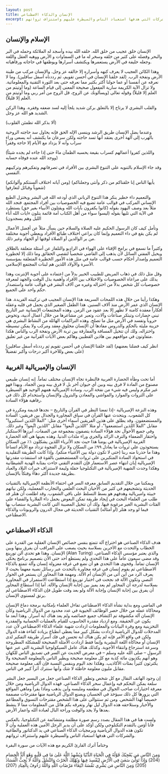 ```yaml
---
layout: post
title: الإنسان والذكاء الاصطناعي
excerpt: لست هنا في هذا المقال بصدد رسم صورة مظلمة ومتشائمة عن التكنلوجيا، بالعكس فأنا أؤمن بالتقدم التكنلوجي ولكن أؤكد على أن يدير الرجل الأمين هذه العملية وأن لا تكون هذه الدوال الرياضية وبرمجيات الذكاء الصناعي في يد الدكتاتور والطاغية والشركات التي هدفها استعباد الناس والسيطرة عليهم واستنزاف ثرواتهم. 
---
```

## الإسلام والإنسان

الإنسان خلق عجيب من خلق الله. خلقه الله بيده وأسجد له الملائكة وحمله في البر والبحر وفضله على كثير من خلقه وسخر له ما في السماوات و الأرض ووهبه العقل واللغة وجعله خليفة في الأرض يستعمرها ويكتشف أسرارها ويوظفها في حاجاته ورفاهياته. 

وهذا الكائن العجيب لا يعرف كنهه وأسراره إلا خالقه عز وجل. والإنسان مركب من طينة الأرض ونفخة الرب. (لقد خلقنا الإنسان في أحسن تقويم، ثم رددناه أسفل سافلين). وما لا نعرفه عن أنفسنا أو عما حولنا أكثر بكثير مما نعرفه حتى بعد الثورة التقنية والمعلوماتية. ولا تزال الآية الكريمة سارية المفعول صحيحة المعنى إلى قيام الساعة (وما أوتيتم من العلم إلا قليلاً) وقوله تعالى (ويسألونك عن الروح، قل الروح من أمر ربي وما أوتيتم من العلم إلا قليلاً).

والقلب البشري لا يرتاح إلا بالتعلق بركن شديد يلجأ إليه لسد ضعفه وفقره. وهذا الركن الشديد هو الله عز وجل.

(ألا بذكر الله تطمئن القلوب)

وعندما يضل الإنسان طريق الرشد وينسى الإله الحق فإنه يحاول سد حاجته الروحية بالهرب إلى آلهة أخرى يعتقد أنها تسد حاجته ولكن سرعان ما يكتشف أنه يسعى وراء سراب وأنه لا يزداد مع الأيام إلا حاجة وفقراً

(واللذين كفروا أعمالهم كسراب بقيعة يحسبه الظمآن ماءً حتى إذا جاءه لم يجده 
شيئاً ووجد الله عنده فوفاه حسابه)

وقد جاء الإسلام بالتنويه على التنوع البشري بين الأفراد في تصرفاتهم وتفكيرهم وتركيبهم النفسي. 

(ومن آياته اختلاف ألسنتكم وألوانكم)
(يأيها الناس إنا خلقناكم من ذكر وأنثى وجعلناكم شعوباً وقبائل لتعارفوا)

والتعميم داء خطير ينكر هذا التنوع الرباني الذي أودعه الله في البشر ويختزل الطبع الإنساني المركب في قوالب عامة تضيع فيه الخصوصيات بين أفراد المجتمع. فنجد الله مثلاً بعد وصف اليهود بقوله (كانوا يكفرون بآيات الله ويقتلون الأنبياء بغير حق) يستطرد في الآية التي تليها بقوله (ليسوا سواء من أهل الكتاب أمة قائمة يتلون ءايات الله أناء الليل وهم يسجدون)

وتأمل كيف كان الرسول الحكيم عليه الصلاة والسلام حين يسأل مثلاً عن أفضل الأعمال لم يكن يقع في داء التعميم وإنما كان يراعي اختلاف طبائع الأفراد ويعطي أجوبة مختلفة من بر الوالدين أو الصلاة لوقتها أو الجهاد وغير ذلك. 

وكثيراً ما نسمع في برامج الإفتاء على الهواء في الراديو والتلفاز عن أسئلة متعلقة بالطلاق ويحيل المفتي السائل لأن يذهب إلى القاضي شخصياً لتقصي الحقائق وما ذلك إلا لخطورة التعميم وإصدار أحكام حسب قوالب عامة في مثل هذه الأمور الخطيرة المتعلقة بمؤسسة الأسرة والأولاد اللذين هم لبنات المجتمع الإسلامي. 

وقل مثل ذلك في ذهاب المريض للطبيب الخبير بدلاً من اعتماده على أجوبة الإنترنت وهذا يدلك على مراعاة الخصوصيات والاختلاف بين الأفراد وأهمية بذل الوقت والجهد لمعرفة خصوصيات كل شخص بدلاً من اختزاله وغيره من آلاف البشر في قوالب عامة واستصدار حكم واحد على الجميع. 

وهكذا رأينا من خلال هذه اللمحات السريعة هذا الإنسان العجيب في تركيبته الفريدة. هذا الإنسان الذي عمر الأرض منذ آلاف السنين. هذا الطفل الصغير الذي يحمل في قلبه وعقله أفكاراً معقدة كامنة لا تظهر إلا بعد عقود من الزمن. وهذه المجتمعات الإنسانية عبر التاريخ تبني حضارات وتبتكر صناعات وآلات، وتعبر عن مشاعرها من خلال أعمال أدبية، وتخوض حروباً وتفسد في الأرض مثل ما تصلح. وهذه التراكمات الهائلة من النشاط البشري هي خزينة مليئة بالحكم والدروس مفادها أن الإنسان مخلوق معقد ومركب ولا يمكن تبسيطه واختزاله، ولك أن تتخيل المسافة والمفارقة بين تربة الأرض ونفخة الرب والناس هكذا متفاوتون في مواقعهم بين هاذين القطبين وهاكم بعض الآيات القرآنية من غير تعليق.

(لقد خلقنا الإنسان في أحسن تقويم ثم رددناه أسفل سافلين)
(انظر كيف فضلنا بعضهم على بعض وللآخرة أكبر درجات وأكبر تفضيلاً)

## الإنسان والإمبريالية الغربية

أما تحت وطأة الحضارة الغربية فالنظرة تجاه الإنسان مختلف تماماً. إنه إنسان طبيعي مصنوع من المادة لا فرق بينه وبين أي حيوان آخر بل لا فرق بينه وبين الجماد. وبهذا فهو غير مكرم وليس فيه شيء من نفخة الرب. وسادة الإمبريالية همهم الوحيد هو السيطرة على الثروات والموارد والمواشي والمعادن والبترول والإنسان واستخدام كل ذلك في رفاهية هؤلاء السادة. 

وهذه النزعة الإمبريالية -إذا تمعنا النظر في القرآن والتاريخ – نجدها قديمة ومكررة في كل الشعوب. ويتحدث عنها القرآن في سياق المحاورة والجدال بين فريقين: السادة والمستضعفون. وقد يطلق على هذين الفريقين أسماء أخرى مثل: "الملأ اللذين استكبروا" مقابل "الملأ اللذين استضعفوا"، أو مثلا "اللذين اتُّبعوا" مقابل "اللذين اتَّبعوا" وغير ذلك. وفي جميع الأحوال نجد هؤلاء السادة يتصفون بمجموعة من الصفات، أبرزها الاستكبار واحتقار الضعفاء والترف الزائد والجري وراء ملذات الدنيا. وهذه بعينها هي آفة الحضارة الغربية الإمبريالية في يومنا هذا حيث نجد الأثرياء اللذين يشكلون ١٪ من السكان يستحوذون علي ثروات ما يعادل ٩٩٪ من السكان ولا تزال الفجوة تزداد مع الأيام اتساعاً وهذا ما حذرنا منه ربنا (حتى لا تكون دولة بين الأغنياء منكم). وإذا كانت الطريقة التقليدية في استحواذ السادة المتكبرين على ثروات المستضعفين بالقوة قد استنفذت مقدرتها الإمبريالية إبان انتهاء عصر الاستعمار فإن التقدم التقني جاءت بمثابة الهدية الشيطانية وهكذا وجدت الشهية الإمبريالية في التكنلوجيا حفلة وليمة لاستنزاف خيرات البلاد والعباد بطريقة جديدة أكثر دهاءً وفتكاً بالإنسان. 

ويمكننا من خلال التقديم السابق معرفة السر في احتفاء الأنظمة الإمبريالية بالتقنيات الحديثة وتشجيعهم في كثير من الأحيان البحث العلمي والتجارب المعملية، ولكن نياتهم خبيثة وامبريالية وهدفهم هو بسط التسلط على باقي الشعوب. وقد اطلعت أن هتلر قد طلب من العلماء البحث في إيجاد طريقة تمكن البعوض بحمل داء الملاريا والقضاء على الفئات البشرية الغير مرغوبة فيها. ولك أن تتخيل المصيبة التي كانت البشرية ستصاب بها فيما لو وجد هتلر (أو أمثاله) التقنيات الحديثة في مجال الدرون والروبوتات والذكاء الاصطناعي. 

## الذكاء الاصطناعي


هدف الذكاء الصناعي هو اختراع آلة تتمتع بنفس خصائص الإنسان العقلية من القدرة على الخطاب والتحدث مع الآخرين بسلاسة بحيث يصعب على المراقب أن يفرق بينها وبين الإنسان. وهذا هو تحدي ألن تورينغ (Alan Turing) والذي يعتبر مؤسس الذكاء الصناعي. وقد مضى سبعون عاماً على هذا التحدي ولم يستطع أحد حتى الآن بتصميم برنامج يحكي الإنسان تماماً. وفحوى هذا التحدي هو أن نضع في غرفة معزولة إنسان وآلة تتمتع بالذكاء الاصطناعي ثم يقوم إنسان في غرفة مجاورة بالتحدث عبر رسائل نصية معهما بحيث لا يعرف الرد من أين أتى من الإنسان أم الآلة. ومهمة هذا المحاور أن يستمر في الحوار النصي وتكون الآلة قد نجحت في اختبار تورينغ إذا استطاعت الاستمرار في المحاورة بسلاسة لدرجة أن المحاور لم يعد يميز بين إجابة الإنسان والآلة. أما إذا استطاع المحاور أن يفرق بين إجابة الإنسان وإجابة الآلة ولو بعد وقت طويل فإن الذكاء الاصطناعي لم يرتق لمستوي الإنسان. 

في الماضي ومع بداية نشأة الذكاء الاصطناعي تفاءل العلماء بإمكانية برمجة دماغ الإنسان ومحاكاة عمله من خلال حصر الوظائف الحيوية في عدد محدود من الدوال الرياضية وكأن الإنسان آلة مكشوفة تم اكتشاف جميع خصائصه ولم يعد هناك أية أسرار. وهذا أبعد ما يكون عن الحقيقة. ومع ازدياد مقدرة الحاسوب للقيام بالعمليات الحسابية والمقدرة التخزينية ومع وفرة البيانات والمعلومات ازدادت شهية علماء الذكاء الاصطناعي لأن عدد المدخلات للدوال الرياضية ازدادت بشكل كبير مما يعطي انطباع بزيادة كفاءة هذه الدوال ولكن في واقع الأمر فإنه لم يكن هناك أية تحسن في فك أسرار طريقة التفكير لدى الإنسان أو محاكاة اللغة البشرية وإنما فقط ازدادت الأمثلة الصحيحة للمشكلة المطروحة وسرعة استرجاع وانتقاء الأجوبة. وكذلك هناك عامل السيكولوجيا البشرية التي عبر عنها الرسول – صلى الله عليه وسلم – في معرض الحديث عن السر في تصديق الناس للكهان وهو أنهم يكذبون مائة كذبة مع كل معلومة صحيحة ويطير الناس بالمعلومة الصحيحة ولا يكترثون كثيراً بمئات الأكاذيب. وهكذا نجد اليوم وبنفس النسبة فإن ألف معلومة صحيحة مقابل مليون معلومة خاطئة لا شك وأنها ستترك أثراً كبير في الناس. 

إن وجود الهاتف النقال مع كل شخص وتطور الذكاء الصناعي جعل من اليسير جعل البشر سلعة يمكن التحكم فيه وإعمال سحر الذكاء الصناعي. فهذه الدوال الرياضية ومن خلال معرفة اختيارات صاحب الجوال في مطعمه وملبسه وأين يذهب وماذا يقرأ وماهي المواقع التي يزورها كل ذلك سيؤخذ في الحسبان ويصنع الدوال الرياضية منها مقترحات مصممة خصيصاً لهذا الشخص. ومن ثم ستتوالى على هذا الشخص مقترحات التسوق والمطاعم والأخبار وستلاحقه هذه الدوال ليل نهار وتغرقه بكم هائل من المعلومات مما لا ينشط بعدها ولا يجد والوقت وراحة البال لعبادة الله واعمار الأرض. 

ولست هنا في هذا المقال بصدد رسم صورة مظلمة ومتشائمة عن التكنلوجيا، بالعكس فأنا أؤمن بالتقدم التكنلوجي ولكن أؤكد على أن يدير الرجل الأمين هذه العملية وأن لا تكون هذه الدوال الرياضية وبرمجيات الذكاء الصناعي في يد الدكتاتور والطاغية والشركات التي هدفها استعباد الناس والسيطرة عليهم واستنزاف ثرواتهم. 

وختاماً أترك القارئ الكريم مع هذه الآيات من سورة البقرة

وَمِنَ النَّاسِ مَن يُعْجِبُكَ قَوْلُهُ فِي الْحَيَاةِ الدُّنْيَا وَيُشْهِدُ اللَّهَ عَلَىٰ مَا فِي قَلْبِهِ وَهُوَ أَلَدُّ الْخِصَامِ (204) وَإِذَا تَوَلَّىٰ سَعَىٰ فِي الْأَرْضِ لِيُفْسِدَ فِيهَا وَيُهْلِكَ الْحَرْثَ وَالنَّسْلَ وَاللَّهُ لَا يُحِبُّ الْفَسَادَ (205) وَمِنَ النَّاسِ مَن يَشْرِي نَفْسَهُ ابْتِغَاءَ مَرْضَاتِ اللَّهِ  وَاللَّهُ رَءُوفٌ بِالْعِبَادِ (207)
